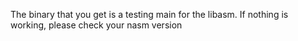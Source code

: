 The binary that you get is a testing main for the libasm.
If nothing is working, please check your nasm version
